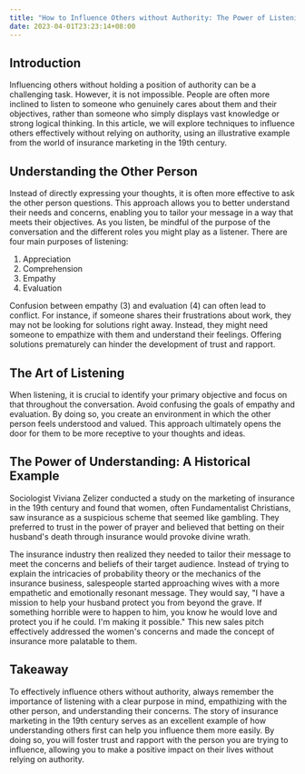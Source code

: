```yaml
---
title: "How to Influence Others without Authority: The Power of Listening, Empathy, and Understanding"
date: 2023-04-01T23:23:14+08:00
---
```


## Introduction

Influencing others without holding a position of authority can be a challenging task. However, it is not impossible. People are often more inclined to listen to someone who genuinely cares about them and their objectives, rather than someone who simply displays vast knowledge or strong logical thinking. In this article, we will explore techniques to influence others effectively without relying on authority, using an illustrative example from the world of insurance marketing in the 19th century.

## Understanding the Other Person

Instead of directly expressing your thoughts, it is often more effective to ask the other person questions. This approach allows you to better understand their needs and concerns, enabling you to tailor your message in a way that meets their objectives. As you listen, be mindful of the purpose of the conversation and the different roles you might play as a listener. There are four main purposes of listening:

1. Appreciation
2. Comprehension
3. Empathy
4. Evaluation

Confusion between empathy (3) and evaluation (4) can often lead to conflict. For instance, if someone shares their frustrations about work, they may not be looking for solutions right away. Instead, they might need someone to empathize with them and understand their feelings. Offering solutions prematurely can hinder the development of trust and rapport.

## The Art of Listening

When listening, it is crucial to identify your primary objective and focus on that throughout the conversation. Avoid confusing the goals of empathy and evaluation. By doing so, you create an environment in which the other person feels understood and valued. This approach ultimately opens the door for them to be more receptive to your thoughts and ideas.

## The Power of Understanding: A Historical Example

Sociologist Viviana Zelizer conducted a study on the marketing of insurance in the 19th century and found that women, often Fundamentalist Christians, saw insurance as a suspicious scheme that seemed like gambling. They preferred to trust in the power of prayer and believed that betting on their husband's death through insurance would provoke divine wrath.

The insurance industry then realized they needed to tailor their message to meet the concerns and beliefs of their target audience. Instead of trying to explain the intricacies of probability theory or the mechanics of the insurance business, salespeople started approaching wives with a more empathetic and emotionally resonant message. They would say, "I have a mission to help your husband protect you from beyond the grave. If something horrible were to happen to him, you know he would love and protect you if he could. I'm making it possible." This new sales pitch effectively addressed the women's concerns and made the concept of insurance more palatable to them.

## Takeaway

To effectively influence others without authority, always remember the importance of listening with a clear purpose in mind, empathizing with the other person, and understanding their concerns. The story of insurance marketing in the 19th century serves as an excellent example of how understanding others first can help you influence them more easily. By doing so, you will foster trust and rapport with the person you are trying to influence, allowing you to make a positive impact on their lives without relying on authority.
